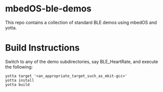 # mbedOS-ble-demos
This repo contains a collection of standard BLE demos using mbedOS and yotta.

Build Instructions
==================

Switch to any of the demo subdirectories, say BLE_HeartRate, and execute the following:

```Shell
yotta target '<an_appropriate_target_such_as_mkit-gcc>'
yotta install
yotta build
```
